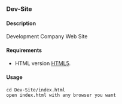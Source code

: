 ### Dev-Site
#### Description

Development Company Web Site

#### Requirements
- HTML version [HTML5](https://tr.wikipedia.org/wiki/HTML5).

#### Usage
```
cd Dev-Site/index.html
open index.html with any browser you want
```